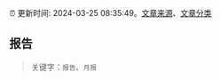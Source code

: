 :alarm_clock: 更新时间: 2024-03-25 08:35:49。[文章来源](/README.md)、[文章分类](/TAGS.md)

## 报告


> 关键字：`报告`、`月报`



